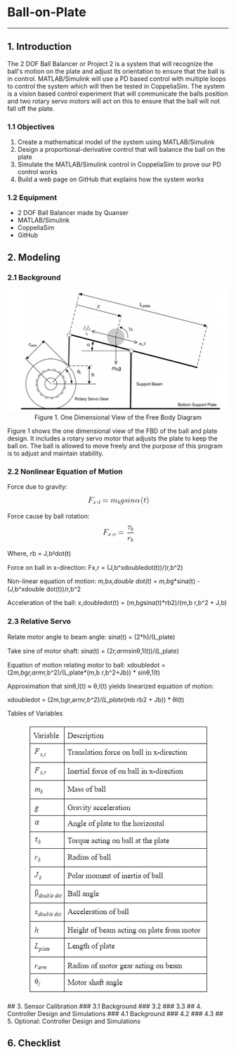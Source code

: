# Ball-on-Plate
-----------------------------------------------------------------------------------------
## 1. Introduction
The 2 DOF Ball Balancer or Project 2 is a system that will recognize the ball's motion on the plate and adjust its orientation to ensure that the ball is in control. MATLAB/Simulink will use a PD based control with multiple loops to control the system which will then be tested in CoppeliaSim. The system is a vision based control experiment that will communicate the balls position and two rotary servo motors will act on this to ensure that the ball will not fall off the plate.
### 1.1 Objectives
1. Create a mathematical model of the system using MATLAB/Simulink
2. Design a proportional-derivative control that will balance the ball on the plate
3. Simulate the MATLAB/Simulink control in CoppeliaSim to prove our PD control works 
4. Build a web page on GitHub that explains how the system works
### 1.2 Equipment
- 2 DOF Ball Balancer made by Quanser
- MATLAB/Simulink
- CoppeliaSim
- GitHub

## 2. Modeling
### 2.1 Background
<p align='center'>
  <img src="Images/ball.jpg">
  Figure 1. One Dimensional View of the Free Body Diagram
  </p>
Figure 1 shows the one dimensional view of the FBD of the ball and plate design. It includes a rotary servo motor that adjusts the plate to keep the ball on. The ball is allowed to move freely and the purpose of this program is to adjust and maintain stability. 

### 2.2 Nonlinear Equation of Motion
Force due to gravity: 

<p align='center'>
  <img src="Equations/Equation 1.gif">
  </p>

Force cause by ball rotation:  
<p align='center'>
  <img src="Equations/Equations 2.png">
  </p>

Where, rb  = J,bᵝdot(t)

Force on ball in x-direction: Fx,r = (J,b^xdoubledot(t))/(r,b^2)


Non-linear equation of motion: m,b*x,double dot(t) = m,b*g*sin𝛼(t) - (J,b^xdouble dot(t))/r,b^2

Acceleration of the ball: x,doubledot(t) = (m,b*g*sin𝛼(t)*rb2)/(m,b r,b^2 + J,b)
### 2.3 Relative Servo 
Relate motor angle to beam angle: sin𝛼(t) = (2*h)/(L,plate)

Take sine of motor shaft: sin𝛼(t) = (2*r,arm*sinθ,1(t))/(L,plate)

Equation of motion relating motor to ball: xdoubledot = (2*m,b*g*r,arm*r,b^2)/(L,plate*(m,b r,b^2+Jb)) * sinθ,1(t)

Approximation that sinθ,l(t) ≈ θ,l(t) yields linearized equation of motion:

xdoubledot = (2m,b*g*r,arm*r,b^2)/(L,plate*(mb rb2 + Jb)) * θl(t)

Tables of Variables 

<p align='center'>
  <img src="Images/Table.gif">
  </p>
## 3. Sensor Calibration
### 3.1 Background
### 3.2
### 3.3
## 4. Controller Design and Simulations
### 4.1 Background
### 4.2
### 4.3
## 5. Optional: Controller Design and Simulations

## 6. Checklist
